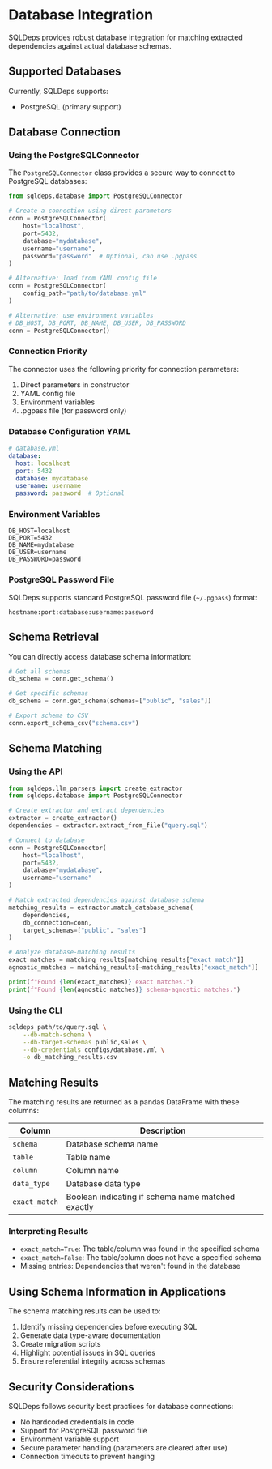 # Database Integration

SQLDeps provides robust database integration for matching extracted dependencies against actual database schemas.

## Supported Databases

Currently, SQLDeps supports:

- PostgreSQL (primary support)

## Database Connection

### Using the PostgreSQLConnector

The `PostgreSQLConnector` class provides a secure way to connect to PostgreSQL databases:

```python
from sqldeps.database import PostgreSQLConnector

# Create a connection using direct parameters
conn = PostgreSQLConnector(
    host="localhost",
    port=5432,
    database="mydatabase",
    username="username",
    password="password"  # Optional, can use .pgpass
)

# Alternative: load from YAML config file
conn = PostgreSQLConnector(
    config_path="path/to/database.yml"
)

# Alternative: use environment variables
# DB_HOST, DB_PORT, DB_NAME, DB_USER, DB_PASSWORD
conn = PostgreSQLConnector()
```

### Connection Priority

The connector uses the following priority for connection parameters:

1. Direct parameters in constructor
2. YAML config file
3. Environment variables
4. .pgpass file (for password only)

### Database Configuration YAML

```yaml
# database.yml
database:
  host: localhost
  port: 5432
  database: mydatabase
  username: username
  password: password  # Optional
```

### Environment Variables

```
DB_HOST=localhost
DB_PORT=5432
DB_NAME=mydatabase
DB_USER=username
DB_PASSWORD=password
```

### PostgreSQL Password File

SQLDeps supports standard PostgreSQL password file (`~/.pgpass`) format:

```
hostname:port:database:username:password
```

## Schema Retrieval

You can directly access database schema information:

```python
# Get all schemas
db_schema = conn.get_schema()

# Get specific schemas
db_schema = conn.get_schema(schemas=["public", "sales"])

# Export schema to CSV
conn.export_schema_csv("schema.csv")
```

## Schema Matching

### Using the API

```python
from sqldeps.llm_parsers import create_extractor
from sqldeps.database import PostgreSQLConnector

# Create extractor and extract dependencies
extractor = create_extractor()
dependencies = extractor.extract_from_file("query.sql")

# Connect to database
conn = PostgreSQLConnector(
    host="localhost",
    port=5432,
    database="mydatabase",
    username="username"
)

# Match extracted dependencies against database schema
matching_results = extractor.match_database_schema(
    dependencies,
    db_connection=conn,
    target_schemas=["public", "sales"]
)

# Analyze database-matching results
exact_matches = matching_results[matching_results["exact_match"]]
agnostic_matches = matching_results[~matching_results["exact_match"]]

print(f"Found {len(exact_matches)} exact matches.")
print(f"Found {len(agnostic_matches)} schema-agnostic matches.")
```

### Using the CLI

```bash
sqldeps path/to/query.sql \
    --db-match-schema \
    --db-target-schemas public,sales \
    --db-credentials configs/database.yml \
    -o db_matching_results.csv
```

## Matching Results

The matching results are returned as a pandas DataFrame with these columns:

| Column | Description |
|--------|-------------|
| `schema` | Database schema name |
| `table` | Table name |
| `column` | Column name |
| `data_type` | Database data type |
| `exact_match` | Boolean indicating if schema name matched exactly |

### Interpreting Results

- `exact_match=True`: The table/column was found in the specified schema
- `exact_match=False`: The table/column does not have a specified schema
- Missing entries: Dependencies that weren't found in the database

## Using Schema Information in Applications

The schema matching results can be used to:

1. Identify missing dependencies before executing SQL
2. Generate data type-aware documentation
3. Create migration scripts
4. Highlight potential issues in SQL queries
5. Ensure referential integrity across schemas

## Security Considerations

SQLDeps follows security best practices for database connections:

- No hardcoded credentials in code
- Support for PostgreSQL password file
- Environment variable support
- Secure parameter handling (parameters are cleared after use)
- Connection timeouts to prevent hanging
